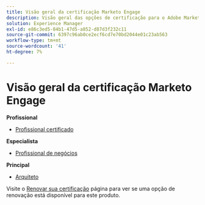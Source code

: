 ```yaml
---
title: Visão geral da certificação Marketo Engage
description: Visão geral das opções de certificação para o Adobe Marketo Engage
solution: Experience Manager
exl-id: e86c3ed5-84b1-47d5-a852-d87d3f232c11
source-git-commit: 6397c96ab0ce2ecf6cd7e70bd2044e01c23ab563
workflow-type: tm+mt
source-wordcount: '41'
ht-degree: 7%

---
```


# Visão geral da certificação Marketo Engage

**Profissional**

* [Profissional certificado](/help/certifications/ame/ame-p.md) <!--AD0-E555-->

**Especialista**

* [Profissional de negócios](/help/certifications/ame/ame-e-business.md) <!--AD0-E559-->

**Principal**

* [Arquiteto](/help/certifications/ame/ame-m-architect.md) <!--AD0-E556-->

Visite o [Renovar sua certificação](/help/certifications/renew.md) página para ver se uma opção de renovação está disponível para este produto.
